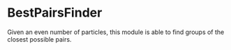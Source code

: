 # BestPairsFinder

Given an even number of particles, this module is able to find groups of the closest possible pairs.
